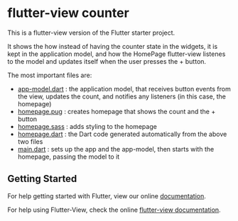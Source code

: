# flutter-view counter

This is a flutter-view version of the Flutter starter project. 

It shows the how instead of having the counter state in the widgets, it is kept in the application model, and how the HomePage flutter-view listenes to the model and updates itself when the user presses the + button.

The most important files are:

- [app-model.dart](lib/app-model.dart) : the application model, that receives button events from the view, updates the count, and notifies any listeners (in this case, the homepage)
- [homepage.pug](lib/pages/homepage/homepage.pug) : creates homepage that shows the count and the + button
- [homepage.sass](lib/pages/homepage/homepage.sass) : adds styling to the homepage
- [homepage.dart](lib/pages/homepage/homepage.dart) : the Dart code generated automatically from the above two files
- [main.dart](lib/main.dart) : sets up the app and the app-model, then starts with the homepage, passing the model to it

## Getting Started

For help getting started with Flutter, view our online
[documentation](https://flutter.io/).

For help using Flutter-View, check the online
[flutter-view documentation](https://flutter-view.gitbook.io/).
